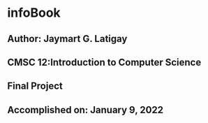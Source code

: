 # infoBook
## Author: Jaymart G. Latigay
## CMSC 12:Introduction to Computer Science
## Final Project
## Accomplished on: January 9, 2022
